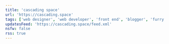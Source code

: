 ```yaml
---
title: 'cascading space'
url: 'https://cascading.space'
tags: ['web designer', 'web developer', 'front end', 'blogger', 'furry', 'artist']
updatesFeed: 'https://cascading.space/feed.xml'
nsfw: false
rss: true
---
```

